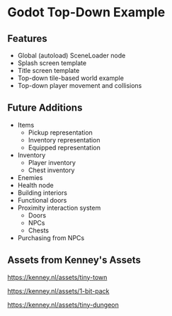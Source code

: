 # Godot Top-Down Example
 
## Features

- Global (autoload) SceneLoader node
- Splash screen template
- Title screen template
- Top-down tile-based world example
- Top-down player movement and collisions

## Future Additions

- Items
    - Pickup representation
    - Inventory representation
    - Equipped representation
- Inventory
    - Player inventory
    - Chest inventory
- Enemies
- Health node
- Building interiors
- Functional doors
- Proximity interaction system
    - Doors
    - NPCs
    - Chests
- Purchasing from NPCs

## Assets from Kenney's Assets

https://kenney.nl/assets/tiny-town

https://kenney.nl/assets/1-bit-pack

https://kenney.nl/assets/tiny-dungeon
